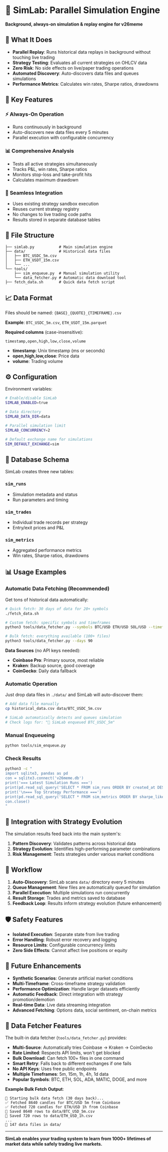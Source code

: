 # 🧪 SimLab: Parallel Simulation Engine

**Background, always-on simulation & replay engine for v26meme**

## 🎯 What It Does

- **Parallel Replay**: Runs historical data replays in background without touching live trading
- **Strategy Testing**: Evaluates all current strategies on OHLCV data
- **Zero Risk**: No side effects on live/paper trading operations
- **Automated Discovery**: Auto-discovers data files and queues simulations
- **Performance Metrics**: Calculates win rates, Sharpe ratios, drawdowns

## 🚀 Key Features

### ⚡ **Always-On Operation**
- Runs continuously in background
- Auto-discovers new data files every 5 minutes
- Parallel execution with configurable concurrency

### 📊 **Comprehensive Analysis**
- Tests all active strategies simultaneously
- Tracks P&L, win rates, Sharpe ratios
- Monitors stop-loss and take-profit hits
- Calculates maximum drawdown

### 🔌 **Seamless Integration**
- Uses existing strategy sandbox execution
- Reuses current strategy registry
- No changes to live trading code paths
- Results stored in separate database tables

## 📁 File Structure

```
├── simlab.py           # Main simulation engine
├── data/               # Historical data files
│   ├── BTC_USDC_5m.csv
│   ├── ETH_USDT_15m.csv
│   └── ...
└── tools/
    ├── sim_enqueue.py  # Manual simulation utility
    └── data_fetcher.py # Automatic data download tool
├── fetch_data.sh       # Quick data fetch script
```

## 📈 Data Format

Files should be named: `{BASE}_{QUOTE}_{TIMEFRAME}.csv`

**Example**: `BTC_USDC_5m.csv`, `ETH_USDT_15m.parquet`

**Required columns** (case-insensitive):
```csv
timestamp,open,high,low,close,volume
```

- **timestamp**: Unix timestamp (ms or seconds)
- **open,high,low,close**: Price data
- **volume**: Trading volume

## ⚙️ Configuration

Environment variables:

```bash
# Enable/disable SimLab
SIMLAB_ENABLED=true

# Data directory
SIMLAB_DATA_DIR=data

# Parallel simulation limit
SIMLAB_CONCURRENCY=2

# Default exchange name for simulations
SIM_DEFAULT_EXCHANGE=sim
```

## 🔧 Database Schema

SimLab creates three new tables:

### `sim_runs`
- Simulation metadata and status
- Run parameters and timing

### `sim_trades`
- Individual trade records per strategy
- Entry/exit prices and P&L

### `sim_metrics`
- Aggregated performance metrics
- Win rates, Sharpe ratios, drawdowns

## 📊 Usage Examples

### Automatic Data Fetching (Recommended)
Get tons of historical data automatically:

```bash
# Quick fetch: 30 days of data for 20+ symbols
./fetch_data.sh

# Custom fetch: specific symbols and timeframes
python3 tools/data_fetcher.py --symbols BTC/USD ETH/USD SOL/USD --timeframes 5m 1h --days 60

# Bulk fetch: everything available (100+ files)
python3 tools/data_fetcher.py --days 90
```

**Data Sources** (no API keys needed):
- **Coinbase Pro**: Primary source, most reliable
- **Kraken**: Backup source, good coverage  
- **CoinGecko**: Daily data fallback

### Automatic Operation
Just drop data files in `./data/` and SimLab will auto-discover them:

```bash
# Add data file manually
cp historical_data.csv data/BTC_USDC_5m.csv

# SimLab automatically detects and queues simulation
# Check logs for: "🧪 SimLab enqueued BTC_USDC_5m"
```

### Manual Enqueueing
```bash
python tools/sim_enqueue.py
```

### Check Results
```bash
python3 -c "
import sqlite3, pandas as pd
con = sqlite3.connect('v26meme.db')
print('=== Latest Simulation Runs ===')
print(pd.read_sql_query('SELECT * FROM sim_runs ORDER BY created_at DESC LIMIT 5', con))
print('\n=== Top Strategy Performance ===')
print(pd.read_sql_query('SELECT * FROM sim_metrics ORDER BY sharpe_like DESC LIMIT 5', con))
con.close()
"
```

## 🎯 Integration with Strategy Evolution

The simulation results feed back into the main system's:

1. **Pattern Discovery**: Validates patterns across historical data
2. **Strategy Evolution**: Identifies high-performing parameter combinations
3. **Risk Management**: Tests strategies under various market conditions

## 🔄 Workflow

1. **Auto-Discovery**: SimLab scans `data/` directory every 5 minutes
2. **Queue Management**: New files are automatically queued for simulation
3. **Parallel Execution**: Multiple simulations run concurrently
4. **Result Storage**: Trades and metrics saved to database
5. **Feedback Loop**: Results inform strategy evolution (future enhancement)

## 🛡️ Safety Features

- **Isolated Execution**: Separate state from live trading
- **Error Handling**: Robust error recovery and logging
- **Resource Limits**: Configurable concurrency limits
- **Zero Side Effects**: Cannot affect live positions or equity

## 🚀 Future Enhancements

- **Synthetic Scenarios**: Generate artificial market conditions
- **Multi-Timeframe**: Cross-timeframe strategy validation
- **Performance Optimization**: Handle larger datasets efficiently
- **Automatic Feedback**: Direct integration with strategy promotion/demotion
- **Real-time Data**: Live data streaming integration
- **Advanced Fetching**: Options data, social sentiment, on-chain metrics

## 🔧 Data Fetcher Features

The built-in data fetcher (`tools/data_fetcher.py`) provides:

- **Multi-Source**: Automatically tries Coinbase → Kraken → CoinGecko
- **Rate Limited**: Respects API limits, won't get blocked
- **Bulk Download**: Can fetch 100+ files in one command
- **Smart Retry**: Falls back to different exchanges if one fails
- **No API Keys**: Uses free public endpoints
- **Multiple Timeframes**: 5m, 15m, 1h, 4h, 1d data
- **Popular Symbols**: BTC, ETH, SOL, ADA, MATIC, DOGE, and more

**Example Bulk Fetch Output**:
```
🚀 Starting bulk data fetch (30 days back)...
✅ Fetched 8640 candles for BTC/USD 5m from Coinbase
✅ Fetched 720 candles for ETH/USD 1h from Coinbase
💾 Saved 8640 rows to data/BTC_USD_5m.csv
💾 Saved 720 rows to data/ETH_USD_1h.csv
...
📁 147 data files in data/
```

---

**SimLab enables your trading system to learn from 1000+ lifetimes of market data while safely trading live markets.**
